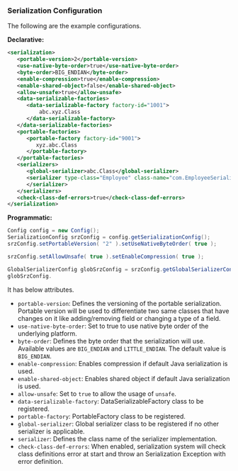
### Serialization Configuration

The following are the example configurations.

**Declarative:**

```xml
<serialization>
   <portable-version>2</portable-version>
   <use-native-byte-order>true</use-native-byte-order>
   <byte-order>BIG_ENDIAN</byte-order>
   <enable-compression>true</enable-compression>
   <enable-shared-object>false</enable-shared-object>
   <allow-unsafe>true</allow-unsafe>
   <data-serializable-factories>
      <data-serializable-factory factory-id="1001">
          abc.xyz.Class
      </data-serializable-factory>
   </data-serializable-factories>
   <portable-factories>
      <portable-factory factory-id="9001">
         xyz.abc.Class
      </portable-factory>
   </portable-factories>
   <serializers>
      <global-serializer>abc.Class</global-serializer>
      <serializer type-class="Employee" class-name="com.EmployeeSerializer">
      </serializer>
   </serializers>
   <check-class-def-errors>true</check-class-def-errors>
</serialization>
```

**Programmatic:**

```java
Config config = new Config();
SerializationConfig srzConfig = config.getSerializationConfig();
srzConfig.setPortableVersion( "2" ).setUseNativeByteOrder( true );

srzConfig.setAllowUnsafe( true ).setEnableCompression( true );

GlobalSerializerConfig globSrzConfig = srzConfig.getGlobalSerializerConfig();
globSrzConfig.
```

It has below attributes.

- `portable-version`: Defines the versioning of the portable serialization. Portable version will be used to differentiate two same classes that have changes on it like adding/removing field or changing a type of a field.
- `use-native-byte-order`: Set to true to use native byte order of the underlying platform. 
- `byte-order`: Defines the byte order that the serialization will use. Available values are `BIG_ENDIAN` and `LITTLE_ENDIAN`. The default value is `BIG_ENDIAN`.
- `enable-compression`: Enables compression if default Java serialization is used. 
- `enable-shared-object`: Enables shared object if default Java serialization is used. 
- `allow-unsafe`: Set to `true` to allow the usage of `unsafe`. 
- `data-serializable-factory`: DataSerializableFactory class to be registered.
- `portable-factory`: PortableFactory class to be registered.
- `global-serializer`: Global serializer class to be registered if no other serializer is applicable.
- `serializer`: Defines the class name of the serializer implementation.
- `check-class-def-errors`: When enabled, serialization system will check class definitions error at start and throw an Serialization Exception with error definition.



